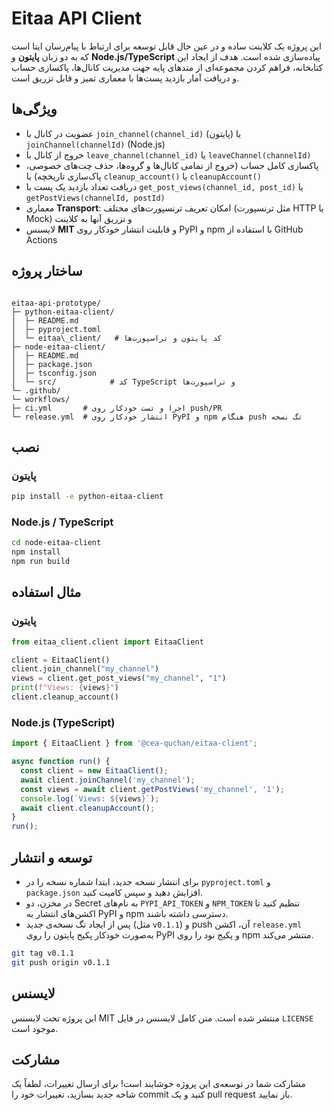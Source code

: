 
# Eitaa API Client

این پروژه یک کلاینت ساده و در عین حال قابل توسعه برای ارتباط با پیام‌رسان ایتا است که به دو زبان **پایتون** و **Node.js/TypeScript** پیاده‌سازی شده است. هدف از ایجاد این کتابخانه، فراهم کردن مجموعه‌ای از متدهای پایه جهت مدیریت کانال‌ها، پاکسازی حساب و دریافت آمار بازدید پست‌ها با معماری تمیز و قابل تزریق است.

## ویژگی‌ها

- عضویت در کانال با `join_channel(channel_id)` (پایتون) یا `joinChannel(channelId)` (Node.js)
- خروج از کانال با `leave_channel(channel_id)` یا `leaveChannel(channelId)`
- پاکسازی کامل حساب (خروج از تمامی کانال‌ها و گروه‌ها، حذف چت‌های خصوصی، پاک‌سازی تاریخچه) با `cleanup_account()` یا `cleanupAccount()`
- دریافت تعداد بازدید یک پست با `get_post_views(channel_id, post_id)` یا `getPostViews(channelId, postId)`
- معماری **Transport**: امکان تعریف ترنسپورت‌های مختلف (مثل ترنسپورت HTTP یا Mock) و تزریق آنها به کلاینت
- لایسنس **MIT** و قابلیت انتشار خودکار روی PyPI و npm با استفاده از GitHub Actions

## ساختار پروژه

```

eitaa-api-prototype/
├─ python-eitaa-client/
│  ├─ README.md
│  ├─ pyproject.toml
│  └─ eitaa\_client/   # کد پایتون و تراسپورت‌ها
├─ node-eitaa-client/
│  ├─ README.md
│  ├─ package.json
│  ├─ tsconfig.json
│  └─ src/            # کد TypeScript و تراسپورت‌ها
└─ .github/
└─ workflows/
├─ ci.yml       # اجرا و تست خودکار روی push/PR
└─ release.yml  # انتشار خودکار روی PyPI و npm هنگام push تگ نسخه

````

## نصب

### پایتون
```bash
pip install -e python-eitaa-client
````

### Node.js / TypeScript

```bash
cd node-eitaa-client
npm install
npm run build
```

## مثال استفاده

### پایتون

```python
from eitaa_client.client import EitaaClient

client = EitaaClient()
client.join_channel("my_channel")
views = client.get_post_views("my_channel", "1")
print(f"Views: {views}")
client.cleanup_account()
```

### Node.js (TypeScript)

```ts
import { EitaaClient } from '@cea-quchan/eitaa-client';

async function run() {
  const client = new EitaaClient();
  await client.joinChannel('my_channel');
  const views = await client.getPostViews('my_channel', '1');
  console.log(`Views: ${views}`);
  await client.cleanupAccount();
}
run();
```

## توسعه و انتشار

* برای انتشار نسخه جدید، ابتدا شماره نسخه را در `pyproject.toml` و `package.json` افزایش دهید و سپس کامیت کنید.
* در مخزن، دو Secret به نام‌های `PYPI_API_TOKEN` و `NPM_TOKEN` تنظیم کنید تا اکشن‌های انتشار به PyPI و npm دسترسی داشته باشند.
* پس از ایجاد تگ نسخه‌ی جدید (مثل `v0.1.1`) و push آن، اکشن `release.yml` به‌صورت خودکار پکیج پایتون را روی PyPI و پکیج نود را روی npm منتشر می‌کند.

```bash
git tag v0.1.1
git push origin v0.1.1
```

## لایسنس

این پروژه تحت لایسنس MIT منتشر شده است. متن کامل لایسنس در فایل `LICENSE` موجود است.

## مشارکت

مشارکت شما در توسعه‌ی این پروژه خوشایند است! برای ارسال تغییرات، لطفاً یک شاخه جدید بسازید، تغییرات خود را commit کنید و یک pull request باز نمایید.

```

